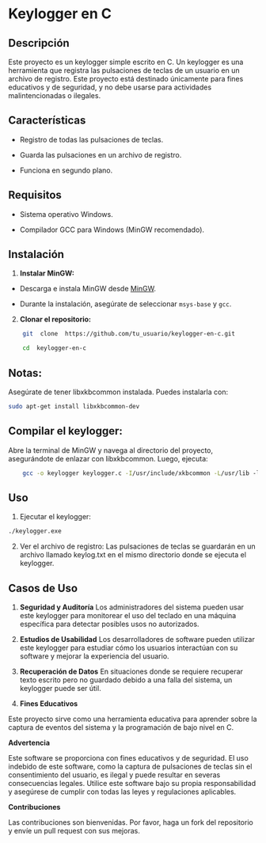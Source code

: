 #  Keylogger en C

##  Descripción  

Este proyecto es un keylogger simple escrito en C. Un keylogger es una herramienta que registra las pulsaciones de teclas de un usuario en un archivo de registro. Este proyecto está destinado únicamente para fines educativos y de seguridad, y no debe usarse para actividades malintencionadas o ilegales.

##  Características  

-  Registro de todas las pulsaciones de teclas.

-  Guarda las pulsaciones en un archivo de registro.

-  Funciona en segundo plano.

##  Requisitos  

-  Sistema operativo Windows.

-  Compilador GCC para Windows (MinGW recomendado).

##  Instalación  

1.  **Instalar MinGW:**

-  Descarga e instala MinGW desde [MinGW](http://www.mingw.org/).

-  Durante la instalación, asegúrate de seleccionar `msys-base` y `gcc`.

2.  **Clonar el repositorio:**  

```sh
	git  clone  https://github.com/tu_usuario/keylogger-en-c.git

	cd  keylogger-en-c
```

## Notas:
 Asegúrate de tener libxkbcommon instalada. Puedes instalarla con:
```sh
sudo apt-get install libxkbcommon-dev
```

##  Compilar el keylogger:
Abre la terminal de MinGW y navega al directorio del proyecto, asegurándote de enlazar con libxkbcommon. Luego, ejecuta:

```sh
	gcc -o keylogger keylogger.c -I/usr/include/xkbcommon -L/usr/lib -lxkbcommon
```

##  Uso

1.  Ejecutar el keylogger:
```sh
./keylogger.exe
```

2.  Ver el archivo de registro:
Las pulsaciones de teclas se guardarán en un archivo llamado keylog.txt en el mismo directorio donde se ejecuta el keylogger.

##  Casos de Uso

1.  **Seguridad y Auditoría**
Los administradores del sistema pueden usar este keylogger para monitorear el uso del teclado en una máquina específica para detectar posibles usos no autorizados.

2.  **Estudios de Usabilidad**
Los desarrolladores de software pueden utilizar este keylogger para estudiar cómo los usuarios interactúan con su software y mejorar la experiencia del usuario.

3.  **Recuperación de Datos**
En situaciones donde se requiere recuperar texto escrito pero no guardado debido a una falla del sistema, un keylogger puede ser útil.

4.  **Fines Educativos**

Este proyecto sirve como una herramienta educativa para aprender sobre la captura de eventos del sistema y la programación de bajo nivel en C.

**Advertencia**

Este software se proporciona con fines educativos y de seguridad. El uso indebido de este software, como la captura de pulsaciones de teclas sin el consentimiento del usuario, es ilegal y puede resultar en severas consecuencias legales. Utilice este software bajo su propia responsabilidad y asegúrese de cumplir con todas las leyes y regulaciones aplicables.

**Contribuciones**

Las contribuciones son bienvenidas. Por favor, haga un fork del repositorio y envíe un pull request con sus mejoras.